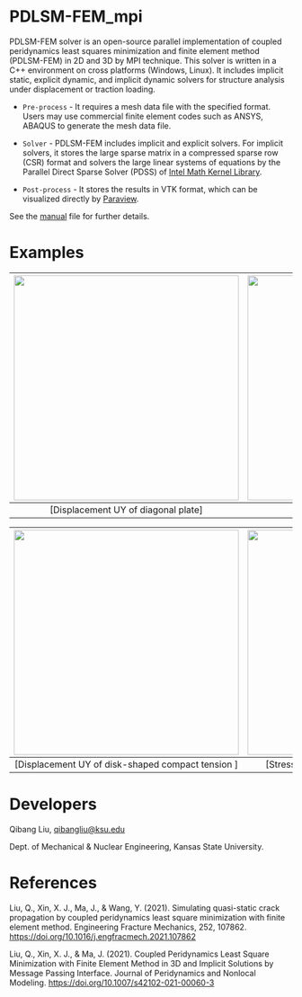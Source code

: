 # PDLSM-FEM_mpi
PDLSM-FEM solver is an open-source parallel implementation of coupled peridynamics least squares minimization and finite element method (PDLSM-FEM) 
in 2D and 3D by MPI technique. This solver is written in a C++ environment on cross platforms (Windows, Linux). It includes implicit static, explicit
dynamic, and implicit dynamic solvers for structure analysis under displacement or traction loading. 

  - `Pre-process` - It requires a mesh data file with the specified format. Users may use commercial finite element codes such as ANSYS, ABAQUS to generate the mesh data file.  
  - `Solver` - PDLSM-FEM includes implicit and explicit solvers. For implicit solvers, it stores the large sparse matrix in a compressed sparse row (CSR) format and solvers the large linear systems of equations by the Parallel Direct Sparse Solver (PDSS) of [Intel Math Kernel Library](https://software.intel.com/content/www/us/en/develop/tools/oneapi/base-toolkit/download.html?operatingsystem=window&distributions=webdownload&options=offline).

  - `Post-process` - It stores the results in VTK format, which can be visualized directly by [Paraview](https://www.paraview.org/).

See the [manual](https://github.com/QibangLiu/PDLSM-FEM_mpi/blob/master/PDLSM_FEM_solver%20manual.pdf) file for further details.  

# Examples

| <img src="examples\DiagPlate\diagPlateUY.gif" width="400"> | <img src="examples\DiagPlate\diagPlateSY.gif" width="400"> | 
| :---: | :---: | 
| [Displacement UY of diagonal plate]| [Stress SY of diagonal plate]|

| <img src="examples\DCT\DCT_UY.gif" width="400"> | <img src="examples\DCT\DCT_SY.gif" width="400"> | 
| :---: | :---: | 
| [Displacement UY of disk-shaped compact tension ] | [Stress SY of disk-shaped compact tension]|


# Developers

Qibang Liu, qibangliu@ksu.edu

Dept. of Mechanical & Nuclear Engineering, Kansas State University.

# References
  Liu, Q., Xin, X. J., Ma, J., & Wang, Y. (2021). Simulating quasi-static crack propagation by coupled peridynamics least square minimization with finite element method. Engineering Fracture Mechanics, 252, 107862. https://doi.org/10.1016/j.engfracmech.2021.107862

  Liu, Q., Xin, X. J., & Ma, J. (2021). Coupled Peridynamics Least Square Minimization with Finite Element Method in 3D and Implicit Solutions by Message Passing Interface. Journal of Peridynamics and Nonlocal Modeling. https://doi.org/10.1007/s42102-021-00060-3



